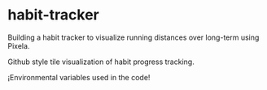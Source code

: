 # habit-tracker

Building a habit tracker to visualize running distances over long-term using Pixela.

Github style tile visualization of habit progress tracking.

¡Environmental variables used in the code!
